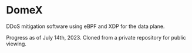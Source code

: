 # DomeX
DDoS mitigation software using eBPF and XDP for the data plane.

Progress as of July 14th, 2023. Cloned from a private repository for public viewing.

